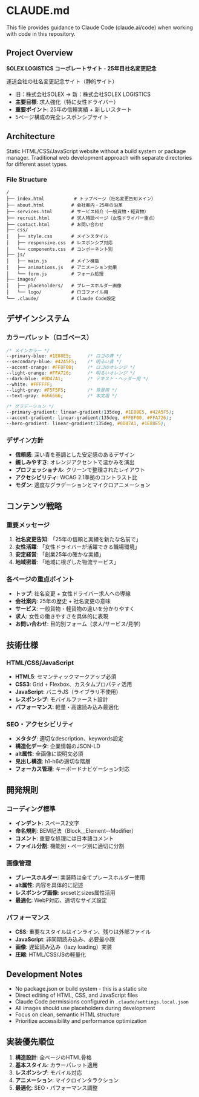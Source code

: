 # CLAUDE.md

This file provides guidance to Claude Code (claude.ai/code) when working with code in this repository.

## Project Overview

**SOLEX LOGISTICS コーポレートサイト - 25年目社名変更記念**

運送会社の社名変更記念サイト（静的サイト）
- 旧：株式会社SOLEX → 新：株式会社SOLEX LOGISTICS
- **主要目標**: 求人強化（特に女性ドライバー）
- **重要ポイント**: 25年の信頼実績 + 新しいスタート
- 5ページ構成の完全レスポンシブサイト

## Architecture

Static HTML/CSS/JavaScript website without a build system or package manager. Traditional web development approach with separate directories for different asset types.

### File Structure
```
/
├── index.html           # トップページ（社名変更告知メイン）
├── about.html          # 会社案内・25年の沿革
├── services.html       # サービス紹介（一般貨物・軽貨物）
├── recruit.html        # 求人特設ページ（女性ドライバー重点）
├── contact.html        # お問い合わせ
├── css/
│   ├── style.css       # メインスタイル
│   ├── responsive.css  # レスポンシブ対応
│   └── components.css  # コンポーネント別
├── js/
│   ├── main.js         # メイン機能
│   ├── animations.js   # アニメーション効果
│   └── form.js         # フォーム処理
├── images/
│   ├── placeholders/   # プレースホルダー画像
│   └── logo/           # ロゴファイル用
└── .claude/            # Claude Code設定
```

## デザインシステム

### カラーパレット（ロゴベース）
```css
/* メインカラー */
--primary-blue: #1E88E5;      /* ロゴの青 */
--secondary-blue: #42A5F5;    /* 明るい青 */
--accent-orange: #FF8F00;     /* ロゴのオレンジ */
--light-orange: #FFA726;      /* 明るいオレンジ */
--dark-blue: #0D47A1;         /* テキスト・ヘッダー用 */
--white: #FFFFFF;
--light-gray: #F5F5F5;        /* 背景用 */
--text-gray: #666666;         /* 本文用 */

/* グラデーション */
--primary-gradient: linear-gradient(135deg, #1E88E5, #42A5F5);
--accent-gradient: linear-gradient(135deg, #FF8F00, #FFA726);
--hero-gradient: linear-gradient(135deg, #0D47A1, #1E88E5);
```

### デザイン方針
- **信頼感**: 深い青を基調とした安定感のあるデザイン
- **親しみやすさ**: オレンジアクセントで温かみを演出
- **プロフェッショナル**: クリーンで整理されたレイアウト
- **アクセシビリティ**: WCAG 2.1準拠のコントラスト比
- **モダン**: 適度なグラデーションとマイクロアニメーション

## コンテンツ戦略

### 重要メッセージ
1. **社名変更告知**: 「25年の信頼と実績を新たな名前で」
2. **女性活躍**: 「女性ドライバーが活躍できる職場環境」
3. **安定経営**: 「創業25年の確かな実績」
4. **地域密着**: 「地域に根ざした物流サービス」

### 各ページの重点ポイント
- **トップ**: 社名変更 + 女性ドライバー求人への導線
- **会社案内**: 25年の歴史 + 社名変更の意味
- **サービス**: 一般貨物・軽貨物の違いを分かりやすく
- **求人**: 女性の働きやすさを具体的に表現
- **お問い合わせ**: 目的別フォーム（求人/サービス/見学）

## 技術仕様

### HTML/CSS/JavaScript
- **HTML5**: セマンティックマークアップ必須
- **CSS3**: Grid + Flexbox、カスタムプロパティ活用
- **JavaScript**: バニラJS（ライブラリ不使用）
- **レスポンシブ**: モバイルファースト設計
- **パフォーマンス**: 軽量・高速読み込み最適化

### SEO・アクセシビリティ
- **メタタグ**: 適切なdescription、keywords設定
- **構造化データ**: 企業情報のJSON-LD
- **alt属性**: 全画像に説明文必須
- **見出し構造**: h1-h6の適切な階層
- **フォーカス管理**: キーボードナビゲーション対応

## 開発規則

### コーディング標準
- **インデント**: スペース2文字
- **命名規則**: BEM記法（Block__Element--Modifier）
- **コメント**: 重要な処理には日本語コメント
- **ファイル分割**: 機能別・ページ別に適切に分割

### 画像管理
- **プレースホルダー**: 実装時は全てプレースホルダー使用
- **alt属性**: 内容を具体的に記述
- **レスポンシブ画像**: srcsetとsizes属性活用
- **最適化**: WebP対応、適切なサイズ設定

### パフォーマンス
- **CSS**: 重要なスタイルはインライン、残りは外部ファイル
- **JavaScript**: 非同期読み込み、必要最小限
- **画像**: 遅延読み込み（lazy loading）実装
- **圧縮**: HTML/CSS/JSの軽量化

## Development Notes

- No package.json or build system - this is a static site
- Direct editing of HTML, CSS, and JavaScript files
- Claude Code permissions configured in `.claude/settings.local.json`
- All images should use placeholders during development
- Focus on clean, semantic HTML structure
- Prioritize accessibility and performance optimization

## 実装優先順位

1. **構造設計**: 全ページのHTML骨格
2. **基本スタイル**: カラーパレット適用
3. **レスポンシブ**: モバイル対応
4. **アニメーション**: マイクロインタラクション
5. **最適化**: SEO・パフォーマンス調整